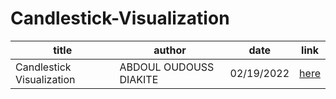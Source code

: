 # Candlestick-Visualization

| title  | author | date | link
| ------------- | ------------- | ------------- | ------------- |
| Candlestick Visualization  | ABDOUL OUDOUSS DIAKITE  | 02/19/2022 | [here](https://rpubs.com/AODiakite/Candlestick_visualization)|
